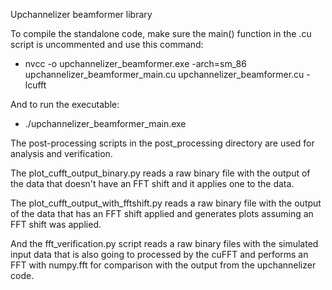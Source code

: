 Upchannelizer beamformer library

To compile the standalone code, make sure the main() function in the .cu script is uncommented and use this command:
- nvcc -o upchannelizer_beamformer.exe -arch=sm_86 upchannelizer_beamformer_main.cu upchannelizer_beamformer.cu -lcufft

And to run the executable:
- ./upchannelizer_beamformer_main.exe

The post-processing scripts in the post_processing directory are used for analysis and verification.

The plot_cufft_output_binary.py reads a raw binary file with the output of the data that doesn't have an FFT shift and it applies one to the data.

The plot_cufft_output_with_fftshift.py reads a raw binary file with the output of the data that has an FFT shift applied and generates plots assuming an FFT shift was applied.

And the fft_verification.py script reads a raw binary files with the simulated input data that is also going to processed by the cuFFT and performs an FFT with numpy.fft for comparison with the output from the upchannelizer code.
